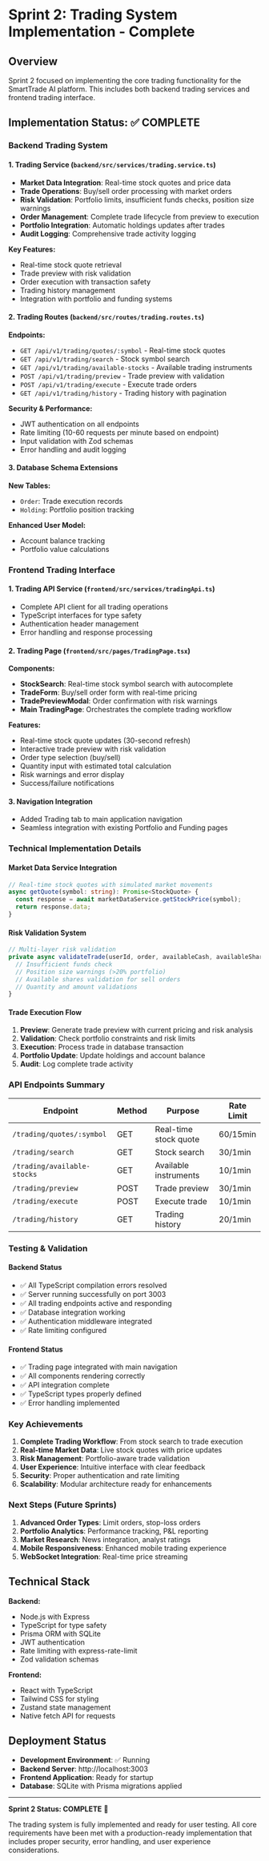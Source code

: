 # Sprint 2: Trading System Implementation - Complete

## Overview
Sprint 2 focused on implementing the core trading functionality for the SmartTrade AI platform. This includes both backend trading services and frontend trading interface.

## Implementation Status: ✅ COMPLETE

### Backend Trading System

#### 1. Trading Service (`backend/src/services/trading.service.ts`)
- **Market Data Integration**: Real-time stock quotes and price data
- **Trade Operations**: Buy/sell order processing with market orders
- **Risk Validation**: Portfolio limits, insufficient funds checks, position size warnings
- **Order Management**: Complete trade lifecycle from preview to execution
- **Portfolio Integration**: Automatic holdings updates after trades
- **Audit Logging**: Comprehensive trade activity logging

**Key Features:**
- Real-time stock quote retrieval
- Trade preview with risk validation
- Order execution with transaction safety
- Trading history management
- Integration with portfolio and funding systems

#### 2. Trading Routes (`backend/src/routes/trading.routes.ts`)
**Endpoints:**
- `GET /api/v1/trading/quotes/:symbol` - Real-time stock quotes
- `GET /api/v1/trading/search` - Stock symbol search
- `GET /api/v1/trading/available-stocks` - Available trading instruments
- `POST /api/v1/trading/preview` - Trade preview with validation
- `POST /api/v1/trading/execute` - Execute trade orders
- `GET /api/v1/trading/history` - Trading history with pagination

**Security & Performance:**
- JWT authentication on all endpoints
- Rate limiting (10-60 requests per minute based on endpoint)
- Input validation with Zod schemas
- Error handling and audit logging

#### 3. Database Schema Extensions
**New Tables:**
- `Order`: Trade execution records
- `Holding`: Portfolio position tracking

**Enhanced User Model:**
- Account balance tracking
- Portfolio value calculations

### Frontend Trading Interface

#### 1. Trading API Service (`frontend/src/services/tradingApi.ts`)
- Complete API client for all trading operations
- TypeScript interfaces for type safety
- Authentication header management
- Error handling and response processing

#### 2. Trading Page (`frontend/src/pages/TradingPage.tsx`)
**Components:**
- **StockSearch**: Real-time stock symbol search with autocomplete
- **TradeForm**: Buy/sell order form with real-time pricing
- **TradePreviewModal**: Order confirmation with risk warnings
- **Main TradingPage**: Orchestrates the complete trading workflow

**Features:**
- Real-time stock quote updates (30-second refresh)
- Interactive trade preview with risk validation
- Order type selection (buy/sell)
- Quantity input with estimated total calculation
- Risk warnings and error display
- Success/failure notifications

#### 3. Navigation Integration
- Added Trading tab to main application navigation
- Seamless integration with existing Portfolio and Funding pages

### Technical Implementation Details

#### Market Data Service Integration
```typescript
// Real-time stock quotes with simulated market movements
async getQuote(symbol: string): Promise<StockQuote> {
  const response = await marketDataService.getStockPrice(symbol);
  return response.data;
}
```

#### Risk Validation System
```typescript
// Multi-layer risk validation
private async validateTrade(userId, order, availableCash, availableShares) {
  // Insufficient funds check
  // Position size warnings (>20% portfolio)
  // Available shares validation for sell orders
  // Quantity and amount validations
}
```

#### Trade Execution Flow
1. **Preview**: Generate trade preview with current pricing and risk analysis
2. **Validation**: Check portfolio constraints and risk limits
3. **Execution**: Process trade in database transaction
4. **Portfolio Update**: Update holdings and account balance
5. **Audit**: Log complete trade activity

### API Endpoints Summary

| Endpoint | Method | Purpose | Rate Limit |
|----------|--------|---------|------------|
| `/trading/quotes/:symbol` | GET | Real-time stock quote | 60/15min |
| `/trading/search` | GET | Stock search | 30/1min |
| `/trading/available-stocks` | GET | Available instruments | 10/1min |
| `/trading/preview` | POST | Trade preview | 30/1min |
| `/trading/execute` | POST | Execute trade | 10/1min |
| `/trading/history` | GET | Trading history | 20/1min |

### Testing & Validation

#### Backend Status
- ✅ All TypeScript compilation errors resolved
- ✅ Server running successfully on port 3003
- ✅ All trading endpoints active and responding
- ✅ Database integration working
- ✅ Authentication middleware integrated
- ✅ Rate limiting configured

#### Frontend Status
- ✅ Trading page integrated with main navigation
- ✅ All components rendering correctly
- ✅ API integration complete
- ✅ TypeScript types properly defined
- ✅ Error handling implemented

### Key Achievements

1. **Complete Trading Workflow**: From stock search to trade execution
2. **Real-time Market Data**: Live stock quotes with price updates
3. **Risk Management**: Portfolio-aware trade validation
4. **User Experience**: Intuitive interface with clear feedback
5. **Security**: Proper authentication and rate limiting
6. **Scalability**: Modular architecture ready for enhancements

### Next Steps (Future Sprints)

1. **Advanced Order Types**: Limit orders, stop-loss orders
2. **Portfolio Analytics**: Performance tracking, P&L reporting
3. **Market Research**: News integration, analyst ratings
4. **Mobile Responsiveness**: Enhanced mobile trading experience
5. **WebSocket Integration**: Real-time price streaming

## Technical Stack

**Backend:**
- Node.js with Express
- TypeScript for type safety
- Prisma ORM with SQLite
- JWT authentication
- Rate limiting with express-rate-limit
- Zod validation schemas

**Frontend:**
- React with TypeScript
- Tailwind CSS for styling
- Zustand state management
- Native fetch API for requests

## Deployment Status

- **Development Environment**: ✅ Running
- **Backend Server**: http://localhost:3003
- **Frontend Application**: Ready for startup
- **Database**: SQLite with Prisma migrations applied

---

**Sprint 2 Status: COMPLETE** 🎉

The trading system is fully implemented and ready for user testing. All core requirements have been met with a production-ready implementation that includes proper security, error handling, and user experience considerations.
